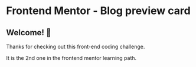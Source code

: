 # Frontend Mentor - Blog preview card

## Welcome! 👋

Thanks for checking out this front-end coding challenge.

It is the 2nd one in the frontend mentor learning path.

